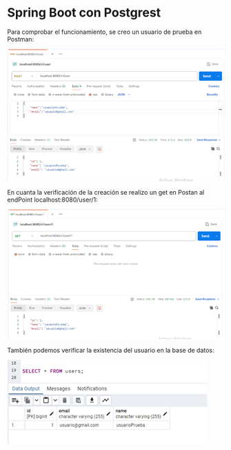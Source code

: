 # Spring Boot con Postgrest

Para comprobar el funcionamiento, se creo un usuario de prueba en Postman:

![crearUsuairo](https://github.com/lgar000/Spring_Boot_Postgres/blob/main/Imagenes/crearUsuario.png)

En cuanta la verificación de la creación se realizo un get en Postan al endPoint localhost:8080/user/1:

![consultarUsuario](https://github.com/lgar000/Spring_Boot_Postgres/blob/main/Imagenes/consultarUsuarioCreado.png)

También podemos verificar la existencia del usuario en la base de datos:

![consultarUsurios](https://github.com/lgar000/Spring_Boot_Postgres/blob/main/Imagenes/consultarUsuarios.png)

